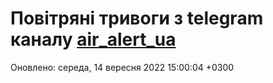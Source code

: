 # Повітряні тривоги з telegram каналу [air_alert_ua](https://t.me/air_alert_ua)

Оновлено:
середа, 14 вересня 2022 15:00:04 +0300
